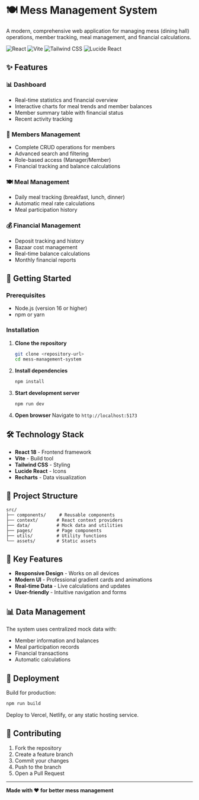 # 🍽️ Mess Management System

A modern, comprehensive web application for managing mess (dining hall) operations, member tracking, meal management, and financial calculations.

![React](https://img.shields.io/badge/React-18.0.0-blue)
![Vite](https://img.shields.io/badge/Vite-5.0.0-purple)
![Tailwind CSS](https://img.shields.io/badge/Tailwind_CSS-3.0.0-cyan)
![Lucide React](https://img.shields.io/badge/Lucide_React-Icons-green)

## ✨ Features

### 📊 Dashboard
- Real-time statistics and financial overview
- Interactive charts for meal trends and member balances
- Member summary table with financial status
- Recent activity tracking

### 👥 Members Management
- Complete CRUD operations for members
- Advanced search and filtering
- Role-based access (Manager/Member)
- Financial tracking and balance calculations

### 🍽️ Meal Management
- Daily meal tracking (breakfast, lunch, dinner)
- Automatic meal rate calculations
- Meal participation history

### 💰 Financial Management
- Deposit tracking and history
- Bazaar cost management
- Real-time balance calculations
- Monthly financial reports

## 🚀 Getting Started

### Prerequisites
- Node.js (version 16 or higher)
- npm or yarn

### Installation

1. **Clone the repository**
   ```bash
   git clone <repository-url>
   cd mess-management-system
   ```

2. **Install dependencies**
   ```bash
   npm install
   ```

3. **Start development server**
   ```bash
   npm run dev
   ```

4. **Open browser**
   Navigate to `http://localhost:5173`

## 🛠️ Technology Stack

- **React 18** - Frontend framework
- **Vite** - Build tool
- **Tailwind CSS** - Styling
- **Lucide React** - Icons
- **Recharts** - Data visualization

## 📁 Project Structure

```
src/
├── components/     # Reusable components
├── context/       # React context providers
├── data/          # Mock data and utilities
├── pages/         # Page components
├── utils/         # Utility functions
└── assets/        # Static assets
```

## 🎨 Key Features

- **Responsive Design** - Works on all devices
- **Modern UI** - Professional gradient cards and animations
- **Real-time Data** - Live calculations and updates
- **User-friendly** - Intuitive navigation and forms

## 📊 Data Management

The system uses centralized mock data with:
- Member information and balances
- Meal participation records
- Financial transactions
- Automatic calculations

## 🚀 Deployment

Build for production:
```bash
npm run build
```

Deploy to Vercel, Netlify, or any static hosting service.

## 🤝 Contributing

1. Fork the repository
2. Create a feature branch
3. Commit your changes
4. Push to the branch
5. Open a Pull Request

---

**Made with ❤️ for better mess management**
